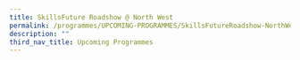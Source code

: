 ```yaml
---
title: SkillsFuture Roadshow @ North West
permalink: /programmes/UPCOMING-PROGRAMMES/SkillsFutureRoadshow-NorthWest
description: ""
third_nav_title: Upcoming Programmes
---
```


